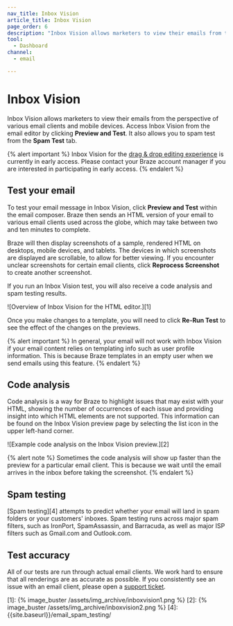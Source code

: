 ```yaml
---
nav_title: Inbox Vision
article_title: Inbox Vision
page_order: 6
description: "Inbox Vision allows marketers to view their emails from the perspective of various email clients and mobile devices. This reference article covers how to set up and use Inbox Vision."
tool:
  - Dashboard
channel:
  - email

---
```


# Inbox Vision

Inbox Vision allows marketers to view their emails from the perspective of various email clients and mobile devices. Access Inbox Vision from the email editor by clicking **Preview and Test**.  It also allows you to spam test from the **Spam Test** tab.

{% alert important %}
Inbox Vision for the [drag & drop editing experience]({{site.baseurl}}/user_guide/message_building_by_channel/email/drag_and_drop/overview/#editing-experience/) is currently in early access. Please contact your Braze account manager if you are interested in participating in early access.
{% endalert %}


## Test your email

To test your email message in Inbox Vision, click **Preview and Test** within the email composer. Braze then sends an HTML version of your email to various email clients used across the globe, which may take between two and ten minutes to complete.

Braze will then display screenshots of a sample, rendered HTML on desktops, mobile devices, and tablets. The devices in which screenshots are displayed are scrollable, to allow for better viewing. If you encounter unclear screenshots for certain email clients, click **Reprocess Screenshot** to create another screenshot.

If you run an Inbox Vision test, you will also receive a code analysis and spam testing results.

![Overview of Inbox Vision for the HTML editor.][1]

Once you make changes to a template, you will need to click **Re-Run Test** to see the effect of the changes on the previews.

{% alert important %} 
In general, your email will not work with Inbox Vision if your email content relies on templating info such as user profile information. This is because Braze templates in an empty user when we send emails using this feature. 
{% endalert %}

## Code analysis

Code analysis is a way for Braze to highlight issues that may exist with your HTML, showing the number of occurrences of each issue and providing insight into which HTML elements are not supported. This information can be found on the Inbox Vision preview page by selecting the list icon in the upper left-hand corner.

![Example code analysis on the Inbox Vision preview.][2]

{% alert note %} 
Sometimes the code analysis will show up faster than the preview for a particular email client. This is because we wait until the email arrives in the inbox before taking the screenshot. 
{% endalert %}

## Spam testing

[Spam testing][4] attempts to predict whether your email will land in spam folders or your customers' inboxes.  Spam testing runs across major spam filters, such as IronPort, SpamAssassin, and Barracuda, as well as major ISP filters such as Gmail.com and Outlook.com.

## Test accuracy

All of our tests are run through actual email clients. We work hard to ensure that all renderings are as accurate as possible.  If you consistently see an issue with an email client, please open a [support ticket]({{site.baseurl}}/braze_support/).

[1]: {% image_buster /assets/img_archive/inboxvision1.png %}
[2]: {% image_buster /assets/img_archive/inboxvision2.png %}
[4]: {{site.baseurl}}/email_spam_testing/
